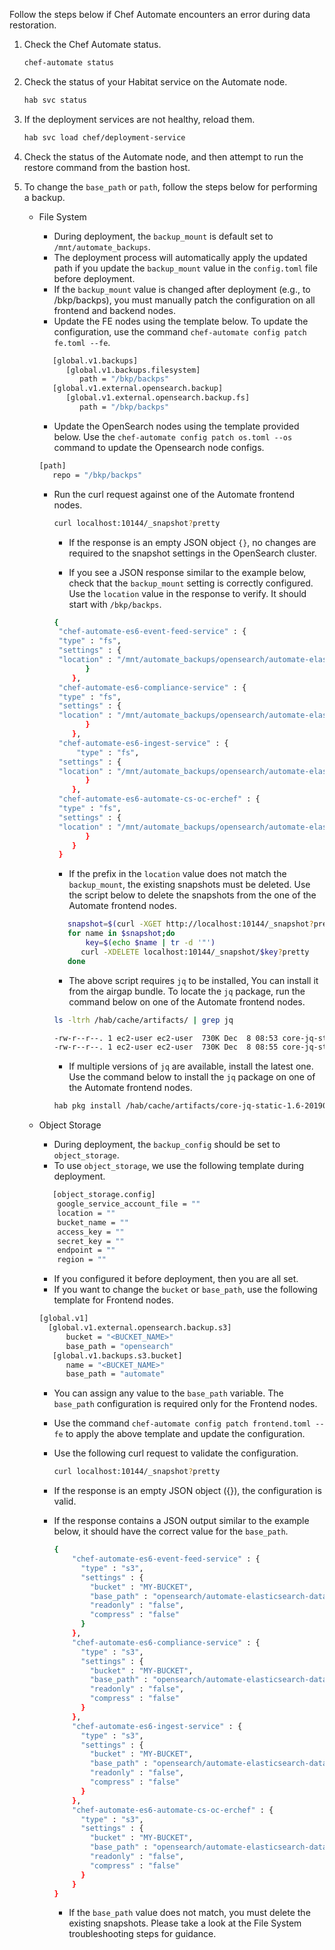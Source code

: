 Follow the steps below if Chef Automate encounters an error during data restoration.

1. Check the Chef Automate status.

   ```sh
   chef-automate status
   ```

2. Check the status of your Habitat service on the Automate node.

   ```sh
   hab svc status
   ```

3. If the deployment services are not healthy, reload them.

    ```sh
    hab svc load chef/deployment-service
    ```

4. Check the status of the Automate node, and then attempt to run the restore command from the bastion host.

5. To change the `base_path` or `path`, follow the steps below for performing a backup.

   * File System

      * During deployment, the `backup_mount` is default set to `/mnt/automate_backups`.
      * The deployment process will automatically apply the updated path if you update the `backup_mount` value in the `config.toml` file before deployment.
      * If the `backup_mount` value is changed after deployment (e.g., to /bkp/backps), you must manually patch the configuration on all frontend and backend nodes.
      * Update the FE nodes using the template below. To update the configuration, use the command  `chef-automate config patch fe.toml --fe`.

      ```sh
         [global.v1.backups]
            [global.v1.backups.filesystem]
               path = "/bkp/backps"
         [global.v1.external.opensearch.backup]
            [global.v1.external.opensearch.backup.fs]
               path = "/bkp/backps"
      ```

      * Update the OpenSearch nodes using the template provided below. Use the `chef-automate config patch os.toml --os` command to update the Opensearch node configs.

      ```sh
      [path]
         repo = "/bkp/backps"
      ```

      * Run the curl request against one of the Automate frontend nodes.

        ```sh
        curl localhost:10144/_snapshot?pretty
        ```

         * If the response is an empty JSON object `{}`, no changes are required to the snapshot settings in the OpenSearch cluster.

         * If you see a JSON response similar to the example below, check that the `backup_mount` setting is correctly configured. Use the `location` value in the response to verify. It should start with `/bkp/backps`.

        ```sh
        {
         "chef-automate-es6-event-feed-service" : {
         "type" : "fs",
         "settings" : {
         "location" : "/mnt/automate_backups/opensearch/automate-elasticsearch-data/chef-automate-es6-event-feed-service"
               }
            },
         "chef-automate-es6-compliance-service" : {
         "type" : "fs",
         "settings" : {
         "location" : "/mnt/automate_backups/opensearch/automate-elasticsearch-data/chef-automate-es6-compliance-service"
               }
            },
         "chef-automate-es6-ingest-service" : {
             "type" : "fs",
         "settings" : {
         "location" : "/mnt/automate_backups/opensearch/automate-elasticsearch-data/chef-automate-es6-ingest-service"
               }
            },
         "chef-automate-es6-automate-cs-oc-erchef" : {
         "type" : "fs",
         "settings" : {
         "location" : "/mnt/automate_backups/opensearch/automate-elasticsearch-data/chef-automate-es6-automate-cs-oc-erchef"
               }
            }
         }
        ```

         * If the prefix in the `location` value does not match the `backup_mount`, the existing snapshots must be deleted. Use the script below to delete the snapshots from the one of the Automate frontend nodes.

         ```sh
            snapshot=$(curl -XGET http://localhost:10144/_snapshot?pretty | jq 'keys[]')
            for name in $snapshot;do
	            key=$(echo $name | tr -d '"')
               curl -XDELETE localhost:10144/_snapshot/$key?pretty
            done
         ```

         * The above script requires `jq` to be installed, You can install it from the airgap bundle. To locate the `jq` package, run the command below on one of the Automate frontend nodes.

         ```sh
         ls -ltrh /hab/cache/artifacts/ | grep jq

         -rw-r--r--. 1 ec2-user ec2-user  730K Dec  8 08:53 core-jq-static-1.6-20220312062012-x86_64-linux.hart
         -rw-r--r--. 1 ec2-user ec2-user  730K Dec  8 08:55 core-jq-static-1.6-20190703002933-x86_64-linux.hart
         ```

         * If multiple versions of `jq` are available, install the latest one. Use the command below to install the `jq` package on one of the Automate frontend nodes.

         ```sh
         hab pkg install /hab/cache/artifacts/core-jq-static-1.6-20190703002933-x86_64-linux.hart -bf
         ```

   * Object Storage

      * During deployment, the `backup_config` should be set to `object_storage`.
      * To use `object_storage`, we use the following template during deployment.

      ```sh
         [object_storage.config]
          google_service_account_file = ""
          location = ""
          bucket_name = ""
          access_key = ""
          secret_key = ""
          endpoint = ""
          region = ""
      ```

      * If you configured it before deployment, then you are all set.
      * If you want to change the `bucket` or `base_path`, use the following template for Frontend nodes.

      ```sh
      [global.v1]
        [global.v1.external.opensearch.backup.s3]
            bucket = "<BUCKET_NAME>"
            base_path = "opensearch"
         [global.v1.backups.s3.bucket]
            name = "<BUCKET_NAME>"
            base_path = "automate"
      ```

      * You can assign any value to the `base_path` variable. The `base_path` configuration is required only for the Frontend nodes.
      * Use the command `chef-automate config patch frontend.toml --fe` to apply the above template and update the configuration.
      * Use the following curl request to validate the configuration.

         ```sh
         curl localhost:10144/_snapshot?pretty
         ```

      * If the response is an empty JSON object ({}), the configuration is valid.

      * If the response contains a JSON output similar to the example below, it should have the correct value for the `base_path`.

         ```sh
         {
             "chef-automate-es6-event-feed-service" : {
               "type" : "s3",
               "settings" : {
                 "bucket" : "MY-BUCKET",
                 "base_path" : "opensearch/automate-elasticsearch-data/chef-automate-es6-event-feed-service",
                 "readonly" : "false",
                 "compress" : "false"
               }
             },
             "chef-automate-es6-compliance-service" : {
               "type" : "s3",
               "settings" : {
                 "bucket" : "MY-BUCKET",
                 "base_path" : "opensearch/automate-elasticsearch-data/chef-automate-es6-compliance-service",
                 "readonly" : "false",
                 "compress" : "false"
               }
             },
             "chef-automate-es6-ingest-service" : {
               "type" : "s3",
               "settings" : {
                 "bucket" : "MY-BUCKET",
                 "base_path" : "opensearch/automate-elasticsearch-data/chef-automate-es6-ingest-service",
                 "readonly" : "false",
                 "compress" : "false"
               }
             },
             "chef-automate-es6-automate-cs-oc-erchef" : {
               "type" : "s3",
               "settings" : {
                 "bucket" : "MY-BUCKET",
                 "base_path" : "opensearch/automate-elasticsearch-data/chef-automate-es6-automate-cs-oc-erchef",
                 "readonly" : "false",
                 "compress" : "false"
               }
             }
         }
         ```

         * If the `base_path` value does not match, you must delete the existing snapshots. Please take a look at the File System troubleshooting steps for guidance.
